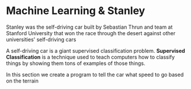 # Machine Learning & Stanley

Stanley was the self-driving car built by Sebastian Thrun and team at Stanford University that won the race through the desert against other universities' self-driving cars

A self-driving car is a giant supervised classification problem. **Supervised Classification** is a technique used to teach computers how to classify things by showing them tons of examples of those things.

In this section we create a program to tell the car what speed to go based on the terrain
